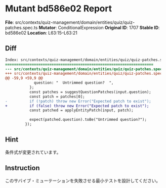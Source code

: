 # Mutant bd586e02 Report

**File**: src/contexts/quiz-management/domain/entities/quiz/quiz-patches.spec.ts
**Mutator**: ConditionalExpression
**Original ID**: 1707
**Stable ID**: bd586e02
**Location**: L63:15–L63:21

## Diff

```diff
Index: src/contexts/quiz-management/domain/entities/quiz/quiz-patches.spec.ts
===================================================================
--- src/contexts/quiz-management/domain/entities/quiz/quiz-patches.spec.ts	original
+++ src/contexts/quiz-management/domain/entities/quiz/quiz-patches.spec.ts	mutated #1707
@@ -59,9 +59,9 @@
             question: "  Untrimmed question?  ",
           };
           const patches = suggestQuestionPatches(input.question);
           const patch = patches[0];
-          if (!patch) throw new Error("Expected patch to exist");
+          if (false) throw new Error("Expected patch to exist");
           const patched = applyEntityPatch(input, patch);
 
           expect(patched.question).toBe("Untrimmed question?");
         });
```

## Hint

条件式が変更されています。

## Instruction

このサバイブ・ミューテーションを失敗させる最小テストを設計してください。
